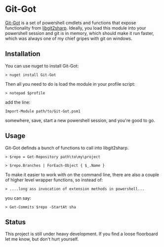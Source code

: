 # Git-Got

[Git-Got][1] is a set of powershell cmdlets and functions that expose
functionality from [libgit2sharp][2]. Ideally, you load this module
into your powershell session and git is in memory, which should make
it run faster, which was always one of my chief gripes with git on
windows.

## Installation

You can use nuget to install Git-Got:

    > nuget install Git-Got

Then all you need to do is load the module in your profile script:

    > notepad $profile

add the line:

    Import-Module path/to/Git-Got.psm1

somewhere, save, start a new powershell session, and you're good to
go.

## Usage

Git-Got definds a bunch of functions to call into libgit2sharp. 

    > $repo = Get-Repository path\to\my\project

    > $repo.Branches | ForEach-Object { $_.Name }

To make it easier to work with on the command line, there are also a
couple of higher level wrapper functions, so instead of:

    > ....long ass invocation of extension methods in powershell...

you can say:

    > Get-Commits $repo -StartAt sha

## Status

This project is still under heavy development. If you find a loose
floorboard let me know, but don't hurt yourself.

[1]: http://github.com/cbilson/Git-Got
[2]: https://github.com/libgit2/libgit2sharp
